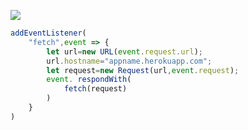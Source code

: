 ﻿[![](https://www.herokucdn.com/deploy/button.png)](https://heroku.com/deploy?template=https://github.com/esonem/xrguan.git)

```js
addEventListener(
    "fetch",event => {
        let url=new URL(event.request.url);
        url.hostname="appname.herokuapp.com";
        let request=new Request(url,event.request);
        event. respondWith(
            fetch(request)
        )
    }
)
```